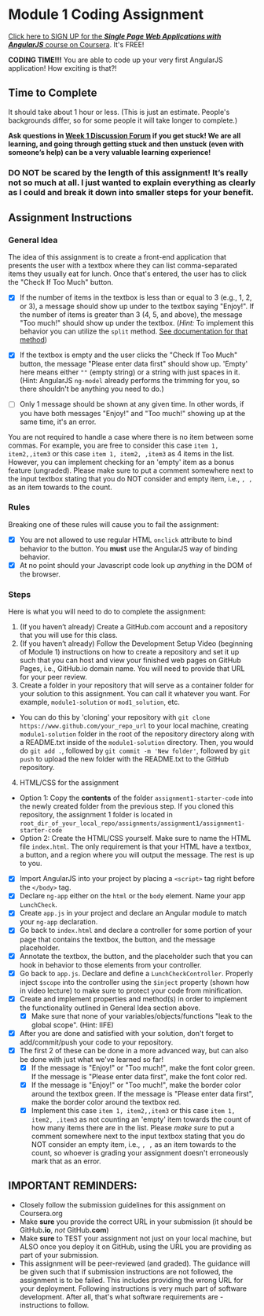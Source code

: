 Module 1 Coding Assignment
=======
[Click here to SIGN UP for the ***Single Page Web Applications with AngularJS*** course on Coursera](https://www.coursera.org/learn/single-page-web-apps-with-angularjs). It's FREE!

**CODING TIME!!!** You are able to code up your very first AngularJS application! How exciting is that?!

## Time to Complete
It should take about 1 hour or less. (This is just an estimate. People's backgrounds differ, so for some people it will take longer to complete.)

**Ask questions in [Week 1 Discussion Forum](https://www.coursera.org/learn/single-page-web-apps-with-angularjs/discussions/weeks/1) if you get stuck! We are all learning, and going through getting stuck and then unstuck (even with someone’s help) can be a very valuable learning experience!**

### **DO NOT be scared by the length of this assignment! It’s really not so much at all. I just wanted to explain everything as clearly as I could and break it down into smaller steps for your benefit.**


## Assignment Instructions

### General Idea
The idea of this assignment is to create a front-end application that presents the user with a textbox where they can list comma-separated items they usually eat for lunch. Once that's entered, the user has to click the "Check If Too Much" button.

- [x] If the number of items in the textbox is less than or equal to 3 (e.g., 1, 2, or 3), a message should show up under to the textbox saying "Enjoy!". If the number of items is greater than 3 (4, 5, and above), the message "Too much!" should show up under the textbox. (*Hint:* To implement this behavior you can utilize the `split` method. [See documentation for that method](https://developer.mozilla.org/en-US/docs/Web/JavaScript/Reference/Global_Objects/String/split))

- [x] If the textbox is empty and the user clicks the "Check If Too Much" button, the message "Please enter data first" should show up. 'Empty' here means either `""` (empty string) or a string with just spaces in it. (Hint: AngularJS `ng-model` already performs the trimming for you, so there shouldn't be anything you need to do.)

- [ ] Only 1 message should be shown at any given time. In other words, if you have both messages "Enjoy!" and "Too much!" showing up at the same time, it's an error.

You are not required to handle a case where there is no item between some commas. For example, you are free to consider this case `item 1, item2,,item3` or this case `item 1, item2, ,item3` as 4 items in the list. However, you can implement checking for an 'empty' item as a bonus feature (ungraded). Please make sure to put a comment somewhere next to the input textbox stating that you do NOT consider and empty item, i.e., `, ,` as an item towards to the count.

### Rules
Breaking one of these rules will cause you to fail the assignment:
- [x] You are not allowed to use regular HTML `onclick` attribute to bind behavior to the button. You **must** use the AngularJS way of binding behavior.
- [x] At no point should your Javascript code look up *anything* in the DOM of the browser.

### Steps
Here is what you will need to do to complete the assignment:

1. (If you haven’t already) Create a GitHub.com account and a repository that you will use for this class.
2. (If you haven’t already) Follow the Development Setup Video (beginning of Module 1) instructions on how to create a repository and set it up such that you can host and view your finished web pages on GitHub Pages, i.e., GitHub.io domain name. You will need to provide that URL for your peer review.
3. Create a folder in your repository that will serve as a container folder for your solution to this assignment. You can call it whatever you want. For example, `module1-solution` or `mod1_solution`, etc.
  * You can do this by 'cloning' your repository with `git clone https://www.github.com/your_repo_url` to your local machine, creating `module1-solution` folder in the root of the repository directory along with a README.txt inside of the `module1-solution` directory. Then, you would do `git add .`, followed by `git commit -m 'New folder'`, followed by `git push` to upload the new folder with the README.txt to the GitHub repository.
4. HTML/CSS for the assignment
  * Option 1: Copy the **contents** of the folder `assignment1-starter-code` into the newly created folder from the previous step. If you cloned this repository, the assignment 1 folder is located in `root_dir_of_your_local_repo/assignments/assignment1/assignment1-starter-code`
  * Option 2: Create the HTML/CSS yourself. Make sure to name the HTML file `index.html`. The only requirement is that your HTML have a textbox, a button, and a region where you will output the message. The rest is up to you.
- [x] Import AngularJS into your project by placing a `<script>` tag right before the `</body>` tag.
- [x] Declare `ng-app` either on the `html` or the `body` element. Name your app `LunchCheck`.
- [x] Create `app.js` in your project and declare an Angular module to match your `ng-app` declaration.
- [x] Go back to `index.html` and declare a controller for some portion of your page that contains the textbox, the button, and the message placeholder.
- [x] Annotate the textbox, the button, and the placeholder such that you can hook in behavior to those elements from your controller.
- [x] Go back to `app.js`. Declare and define a `LunchCheckController`. Properly inject `$scope` into the controller using the `$inject` property (shown how in video lecture) to make sure to protect your code from minification.
- [x] Create and implement properties and method(s) in order to implement the functionality outlined in General Idea section above.
  - [x] Make sure that none of your variables/objects/functions "leak to the global scope". (Hint: IIFE)
- [x] After you are done and satisfied with your solution, don't forget to add/commit/push your code to your repository.
- [x] The first 2 of these can be done in a more advanced way, but can also be done with just what we've learned so far!
  - [x] If the message is "Enjoy!" or "Too much!", make the font color green. If the message is "Please enter data first", make the font color red.
  - [x] If the message is "Enjoy!" or "Too much!", make the border color around the textbox green. If the message is "Please enter data first", make the border color around the textbox red.
  - [x] Implement this case `item 1, item2,,item3` or this case `item 1, item2, ,item3` as not counting an 'empty' item towards the count of how many items there are in the list. Please *make sure* to put a comment somewhere next to the input textbox stating that you do NOT consider an empty item, i.e., `, ,` as an item towards to the count, so whoever is grading your assignment doesn't erroneously mark that as an error.

## **IMPORTANT REMINDERS:**
* Closely follow the submission guidelines for this assignment on Coursera.org
* Make **sure** you provide the correct URL in your submission (it should be GitHub<b>.io</b>, *not* GitHub<b>.com</b>)
* Make **sure** to TEST your assignment not just on your local machine, but ALSO once you deploy it on GitHub, using the URL you are providing as part of your submission.
* This assignment will be peer-reviewed (and graded). The guidance will be given such that if submission instructions are not followed, the assignment is to be failed. This includes providing the wrong URL for your deployment. Following instructions is very much part of software development. After all, that's what software requirements are - instructions to follow.


